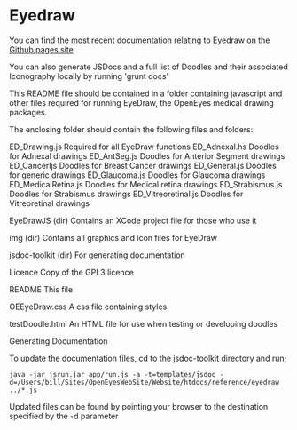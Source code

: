 Eyedraw
=======

You can find the most recent documentation relating to Eyedraw on the [Github pages site](http://openeyes.github.io/eyedraw/)

You can also generate JSDocs and a full list of Doodles and their associated Iconography locally by running 'grunt docs'


This README file should be contained in a folder containing javascript and other files required for running EyeDraw, the OpenEyes medical drawing packages.


The enclosing folder should contain the following files and folders:

ED_Drawing.js		Required for all EyeDraw functions
ED_Adnexal.hs		Doodles for Adnexal drawings
ED_AntSeg.js		Doodles for Anterior Segment drawings
ED_Cancerljs		Doodles for Breast Cancer drawings
ED_General.js		Doodles for generic drawings
ED_Glaucoma.js		Doodles for Glaucoma drawings
ED_MedicalRetina.js	Doodles for Medical retina drawings
ED_Strabismus.js	Doodles for Strabismus drawings
ED_Vitreoretinal.js	Doodles for Vitreoretinal drawings

EyeDrawJS (dir)		Contains an XCode project file for those who use it

img (dir)		Contains all graphics and icon files for EyeDraw

jsdoc-toolkit (dir)	For generating documentation

Licence				Copy of the GPL3 licence

README				This file

OEEyeDraw.css		A css file containing styles

testDoodle.html		An HTML file for use when testing or developing doodles


Generating Documentation

To update the documentation files, cd to the jsdoc-toolkit directory and run;

	java -jar jsrun.jar app/run.js -a -t=templates/jsdoc -d=/Users/bill/Sites/OpenEyesWebSite/Website/htdocs/reference/eyedraw ../*.js

Updated files can be found by pointing your browser to the destination specified by the -d parameter